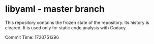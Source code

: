 # libyaml - master branch

This repository contains the frozen state of the repository.
Its history is cleared. It is used only for static code
analysis with Codacy.

Commit Time: 1720751396
